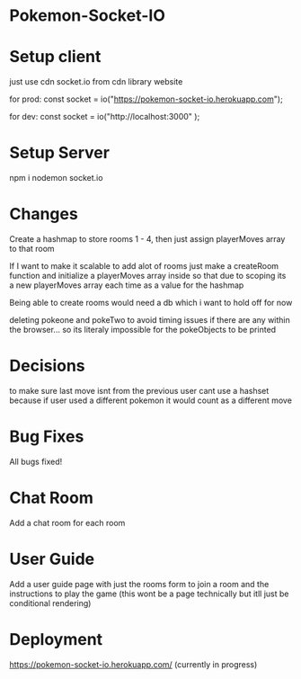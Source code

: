﻿# Pokemon-Socket-IO

# Setup client

just use cdn socket.io from cdn library website

for prod:
const socket = io("https://pokemon-socket-io.herokuapp.com");

for dev:
const socket = io("http://localhost:3000" );

# Setup Server

npm i nodemon socket.io

# Changes

Create a hashmap to store rooms 1 - 4, then just assign playerMoves array
to that room

If I want to make it scalable to add alot of rooms
just make a createRoom function and initialize a playerMoves array inside
so that due to scoping its a new playerMoves array each time as a value for the
hashmap

Being able to create rooms would need a db which i want to hold off for now

deleting pokeone and pokeTwo to avoid timing issues if there are any within the browser...
so its literaly impossible for the pokeObjects to be printed

# Decisions

to make sure last move isnt from the previous user
cant use a hashset because if user used a different pokemon it would count as a
different move

# Bug Fixes

All bugs fixed!

# Chat Room

Add a chat room for each room

# User Guide

Add a user guide page with just the rooms form to join a room and the instructions to play the game
(this wont be a page technically but itll just be conditional rendering)

# Deployment

https://pokemon-socket-io.herokuapp.com/ (currently in progress)
